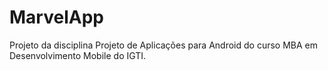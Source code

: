 # MarvelApp

Projeto da disciplina Projeto de Aplicações para Android do curso MBA em Desenvolvimento Mobile do IGTI.
